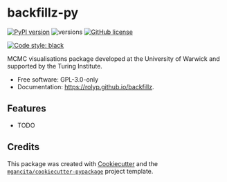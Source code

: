 # backfillz-py


[![PyPI version](https://badge.fury.io/py/backfillz.svg)](https://badge.fury.io/py/backfillz)
![versions](https://img.shields.io/pypi/pyversions/backfillz.svg)
[![GitHub license](https://img.shields.io/github/license/mgancita/backfillz.svg)](https://github.com/mgancita/backfillz/blob/main/LICENSE)


[![Code style: black](https://img.shields.io/badge/code%20style-black-000000.svg)](https://github.com/psf/black)


MCMC visualisations package developed at the University of Warwick and supported by the Turing Institute.


- Free software: GPL-3.0-only
- Documentation: https://rolyp.github.io/backfillz.


## Features

* TODO

## Credits


This package was created with [Cookiecutter](https://github.com/audreyr/cookiecutter) and the [`mgancita/cookiecutter-pypackage`](https://mgancita.github.io/cookiecutter-pypackage/) project template.
